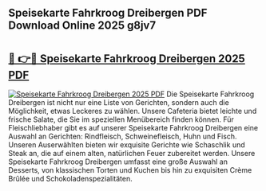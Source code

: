 ## Speisekarte Fahrkroog Dreibergen PDF Download Online 2025 g8jv7

# <h2><a href="http://gc6ltgh.nevu.top/?p=Speisekarte+Fahrkroog+Dreibergen">🔗 👉🔴 Speisekarte Fahrkroog Dreibergen 2025 PDF</a></h2>

[![Speisekarte Fahrkroog Dreibergen 2025 PDF](https://i.imgur.com/dBaPXMq.png)](http://gc6ltgh.nevu.top/?p=Speisekarte+Fahrkroog+Dreibergen)
Die Speisekarte Fahrkroog Dreibergen ist nicht nur eine Liste von Gerichten, sondern auch die Möglichkeit, etwas Leckeres zu wählen. Unsere Cafeteria bietet leichte und frische Salate, die Sie im speziellen Menübereich finden können. Für Fleischliebhaber gibt es auf unserer Speisekarte Fahrkroog Dreibergen eine Auswahl an Gerichten: Rindfleisch, Schweinefleisch, Huhn und Fisch. Unseren Auserwählten bieten wir exquisite Gerichte wie Schaschlik und Steak an, die auf einem alten, natürlichen Feuer zubereitet werden. Unsere Speisekarte Fahrkroog Dreibergen umfasst eine große Auswahl an Desserts, von klassischen Torten und Kuchen bis hin zu exquisiten Crème Brûlée und Schokoladenspezialitäten.
